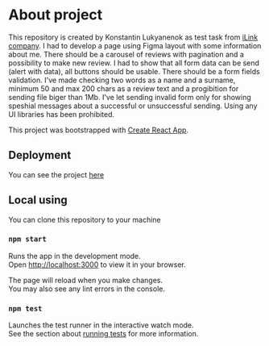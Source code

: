 # About project

This repository is created by Konstantin Lukyanenok as test task from [iLink company](https://ilink.dev). I had to develop a page using Figma layout  with some information about me. There should be a carousel of reviews with pagination and a possibility to make new review. I had to show that all form data can be send (alert with data), all buttons should be usable. There should be a form fields validation. I've made checking two words as a name and a surname, minimum 50 and max 200 chars as a review text and a progibition for sending file biger than 1Mb. I've let sending invalid form only for showing speshial messages about a successful or unsuccessful sending. Using any UI libraries has been prohibited.

This project was bootstrapped with [Create React App](https://github.com/facebook/create-react-app).

## Deployment

You can see the project [here](https://loukianen.github.io/ilink/)

## Local using

You can clone this repository to your machine

### `npm start`

Runs the app in the development mode.\
Open [http://localhost:3000](http://localhost:3000) to view it in your browser.

The page will reload when you make changes.\
You may also see any lint errors in the console.

### `npm test`

Launches the test runner in the interactive watch mode.\
See the section about [running tests](https://facebook.github.io/create-react-app/docs/running-tests) for more information.
